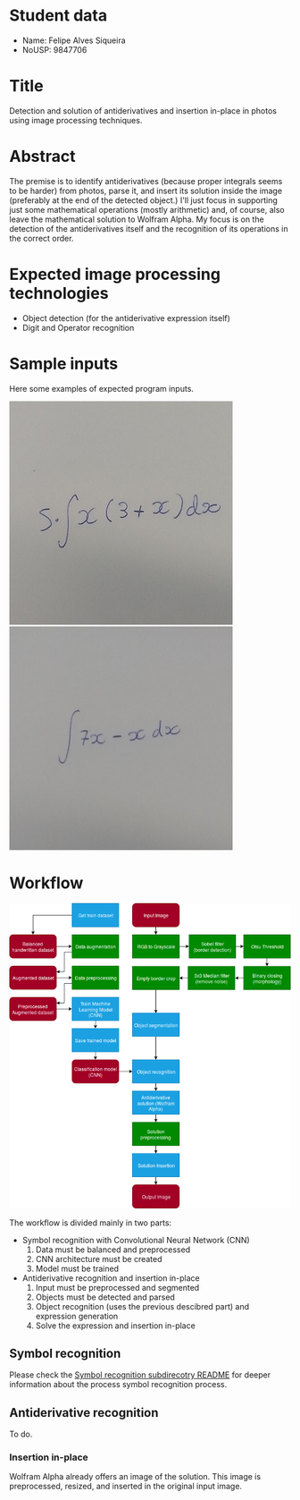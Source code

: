 # Student data
- Name: Felipe Alves Siqueira
- NoUSP: 9847706

# Title
Detection and solution of antiderivatives and insertion in-place in photos using image processing techniques.

# Abstract
The premise is to identify antiderivatives (because proper integrals seems to be harder) from photos, parse it, and insert its solution inside the image (preferably at the end of the detected object.) I'll just focus in supporting just some mathematical operations (mostly arithmetic) and, of course, also leave the mathematical solution to Wolfram Alpha. My focus is on the detection of the antiderivatives itself and the recognition of its operations in the correct order.

# Expected image processing technologies
- Object detection (for the antiderivative expression itself)
- Digit and Operator recognition

# Sample inputs
Here some examples of expected program inputs.
<p>
  <img src="/sample-inputs/sample-4.jpg" width="400" height="400" />
  <img src="/sample-inputs/sample-5.jpg" width="400" height="400" />
</p>

# Workflow
![Image of the final workflow](/workflow.png)

The workflow is divided mainly in two parts:
* Symbol recognition with Convolutional Neural Network (CNN)
    1. Data must be balanced and preprocessed
    2. CNN architecture must be created
    3. Model must be trained
* Antiderivative recognition and insertion in-place
    1. Input must be preprocessed and segmented
    2. Objects must be detected and parsed
    3. Object recognition (uses the previous descibred part) and expression generation
    4. Solve the expression and insertion in-place

## Symbol recognition
Please check the [Symbol recognition subdirecotry README]("/symbol-recognition/README.md") for deeper information about the process symbol recognition process.

## Antiderivative recognition
To do.

### Insertion in-place
Wolfram Alpha already offers an image of the solution. This image is preprocessed, resized, and inserted in the original input image.
